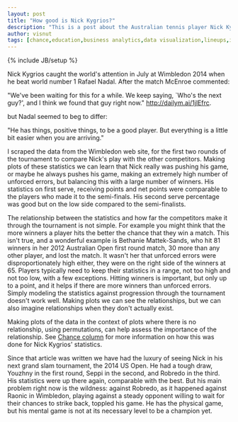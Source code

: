 ```yaml
---
layout: post
title: "How good is Nick Kygrios?"
description: "This is a post about the Australian tennis player Nick Kygrios"
author: visnut
tags: [chance,education,business analytics,data visualization,lineups,inference,scatterplot,R,XML,ggplot2,nullabor]
---
```


{% include JB/setup %}

Nick Kygrios caught the world's attention in July at Wimbledon 2014 when he beat world number 1 Rafael Nadal. 
After the match McEnroe commented: 

"We've been waiting for this for a while. We keep saying, `Who's the next guy?', and I think we found that guy right now." http://dailym.ai/1jlEfrc.

but Nadal seemed to beg to differ: 

"He has things, positive things, to be a good player. But everything is a little bit easier when you are arriving."

I scraped the data from the Wimbledon web site, for the first two rounds of the tournament to compare Nick's play with the other competitors. Making plots of these statistics we can learn that Nick really was pushing his game, or maybe he always pushes his game, making an extremely high number of unforced errors, but balancing this with a large number of winners. His statistics on first serve, receiving points and net points were comparable to the players who made it to the semi-finals. His second serve percentage was good but on the low side compared to the semi-finalists. 

The relationship between the statistics and how far the competitors make it through the tournament is not simple. For example you might think that the more winners a player hits the better the chance that they win a match. This isn't true, and a wonderful example is Bethanie Mattek-Sands, who hit 81 winners in her 2012 Australian Open first round match, 30 more than any other player, and lost the match. It wasn't her that unforced errors were disproportionately high either, they were on the right side of the winners at 65. Players typically need to keep their statistics in a range, not too high and not too low, with a few exceptions. Hitting winners is important, but only up to a point, and it helps if there are more winners than unforced errors. Simply modeling the statistics against progression through the tournament doesn't work well. Making plots we can see the relationships, but we can also imagine relationships when they don't actually exist. 

Making plots of the data in the context of plots where there is no relationship, using permutations, can help assess the importance of the relationship. See [Chance column](http://chance.amstat.org/2014/09/nick-kyrgios/) for more information on how this was done for Nick Kygrios' statistics.

Since that article was written we have had the luxury of seeing Nick in his next grand slam tournament, the 2014 US Open. He had a tough draw, Youzhny in the first round, Seppi in the second, and Robredo in the third. His statistics were up there again, comparable with the best. But his main problem right now is the wildness: against Robredo, as it happened against Raonic in Wimbledon, playing against a steady opponent willing to wait for their chances to strike back, toppled his game. He has the physical game, but his mental game is not at its necessary level to be a champion yet.
